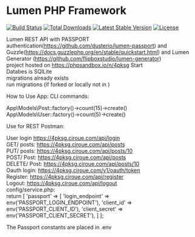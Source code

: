 # Lumen PHP Framework

[![Build Status](https://travis-ci.org/laravel/lumen-framework.svg)](https://travis-ci.org/laravel/lumen-framework)
[![Total Downloads](https://img.shields.io/packagist/dt/laravel/framework)](https://packagist.org/packages/laravel/lumen-framework)
[![Latest Stable Version](https://img.shields.io/packagist/v/laravel/framework)](https://packagist.org/packages/laravel/lumen-framework)
[![License](https://img.shields.io/packagist/l/laravel/framework)](https://packagist.org/packages/laravel/lumen-framework)

Lumen REST API with PASSPORT authentication(https://github.com/dusterio/lumen-passport)  and Guzzle(https://docs.guzzlephp.org/en/stable/quickstart.html) and Lumen Generator (https://github.com/flipboxstudio/lumen-generator)</br>
project hosted on https://phpsandbox.io/n/4pksg Start</br>
Databes is SQlLite</br>
migrations already exists</br>
run migrations (if forked or locally not in )</br>



How to Use App:
CLI commands:

App\Models\Post::factory()->count(15)->create()</br>
App\Models\User::factory()->count(5)->create()

Use for REST Postman:

User login https://4pksg.ciroue.com/api/login</br>
GET/ posts: https://4pksg.ciroue.com/api/posts</br>
PUT/ posts: https://4pksg.ciroue.com/api/posts/10</br>
POST/ Post: https://4pksg.ciroue.com/api/posts</br>
DELETE/ Post: https://4pksg.ciroue.com/api/posts/10</br>
Oauth login: https://4pksg.ciroue.com/v1/oauth/token</br>
Register: https://4pksg.ciroue.com/api/register</br>
Logout: https://4pksg.ciroue.com/api/logout</br>
config/service.php:</br>
return [
    'passport' => [
        'login_endpoint' => env('PASSPORT_LOGIN_ENDPOINT'),
        'client_id' => env('PASSPORT_CLIENT_ID'),
        'client_secret' => env('PASSPORT_CLIENT_SECRET'),
    ]
];

The Passport constants are placed in .env

